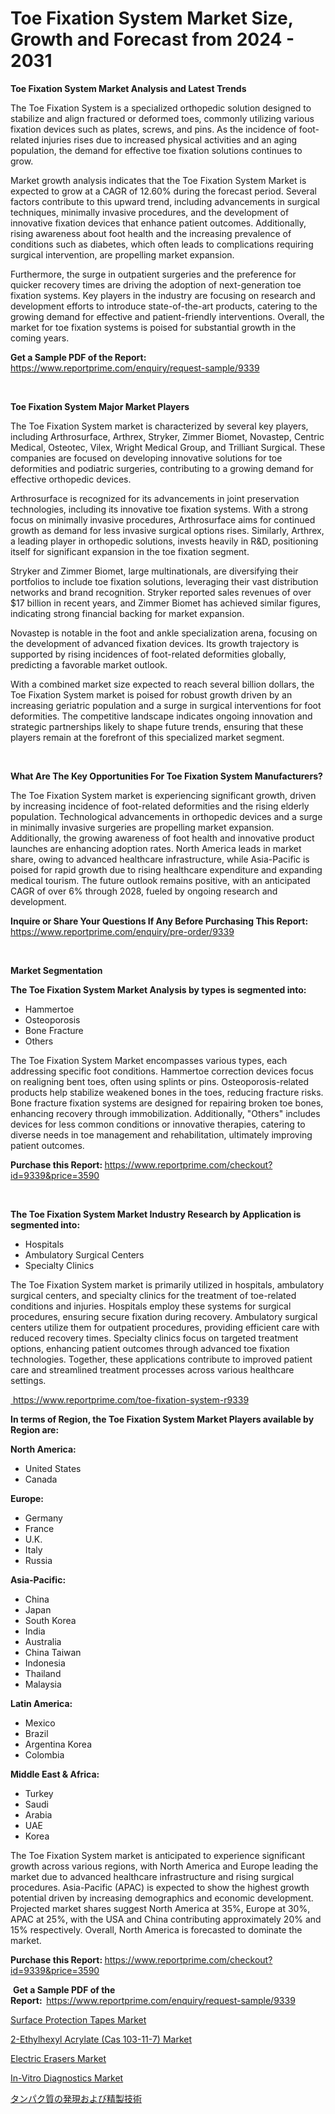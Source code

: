 <p><h1>Toe Fixation System Market Size, Growth and Forecast from 2024 - 2031</h1></p><p><strong>Toe Fixation System Market Analysis and Latest Trends</strong></p>
<p><p>The Toe Fixation System is a specialized orthopedic solution designed to stabilize and align fractured or deformed toes, commonly utilizing various fixation devices such as plates, screws, and pins. As the incidence of foot-related injuries rises due to increased physical activities and an aging population, the demand for effective toe fixation solutions continues to grow.</p><p>Market growth analysis indicates that the Toe Fixation System Market is expected to grow at a CAGR of 12.60% during the forecast period. Several factors contribute to this upward trend, including advancements in surgical techniques, minimally invasive procedures, and the development of innovative fixation devices that enhance patient outcomes. Additionally, rising awareness about foot health and the increasing prevalence of conditions such as diabetes, which often leads to complications requiring surgical intervention, are propelling market expansion.</p><p>Furthermore, the surge in outpatient surgeries and the preference for quicker recovery times are driving the adoption of next-generation toe fixation systems. Key players in the industry are focusing on research and development efforts to introduce state-of-the-art products, catering to the growing demand for effective and patient-friendly interventions. Overall, the market for toe fixation systems is poised for substantial growth in the coming years.</p></p>
<p><strong>Get a Sample PDF of the Report:&nbsp;</strong> <a href="https://www.reportprime.com/enquiry/request-sample/9339">https://www.reportprime.com/enquiry/request-sample/9339</a></p>
<p>&nbsp;</p>
<p><strong>Toe Fixation System Major Market Players</strong></p>
<p><p>The Toe Fixation System market is characterized by several key players, including Arthrosurface, Arthrex, Stryker, Zimmer Biomet, Novastep, Centric Medical, Osteotec, Vilex, Wright Medical Group, and Trilliant Surgical. These companies are focused on developing innovative solutions for toe deformities and podiatric surgeries, contributing to a growing demand for effective orthopedic devices.</p><p>Arthrosurface is recognized for its advancements in joint preservation technologies, including its innovative toe fixation systems. With a strong focus on minimally invasive procedures, Arthrosurface aims for continued growth as demand for less invasive surgical options rises. Similarly, Arthrex, a leading player in orthopedic solutions, invests heavily in R&D, positioning itself for significant expansion in the toe fixation segment.</p><p>Stryker and Zimmer Biomet, large multinationals, are diversifying their portfolios to include toe fixation solutions, leveraging their vast distribution networks and brand recognition. Stryker reported sales revenues of over $17 billion in recent years, and Zimmer Biomet has achieved similar figures, indicating strong financial backing for market expansion.</p><p>Novastep is notable in the foot and ankle specialization arena, focusing on the development of advanced fixation devices. Its growth trajectory is supported by rising incidences of foot-related deformities globally, predicting a favorable market outlook.</p><p>With a combined market size expected to reach several billion dollars, the Toe Fixation System market is poised for robust growth driven by an increasing geriatric population and a surge in surgical interventions for foot deformities. The competitive landscape indicates ongoing innovation and strategic partnerships likely to shape future trends, ensuring that these players remain at the forefront of this specialized market segment.</p></p>
<p>&nbsp;</p>
<p><strong>What Are The Key Opportunities For Toe Fixation System Manufacturers?</strong></p>
<p><p>The Toe Fixation System market is experiencing significant growth, driven by increasing incidence of foot-related deformities and the rising elderly population. Technological advancements in orthopedic devices and a surge in minimally invasive surgeries are propelling market expansion. Additionally, the growing awareness of foot health and innovative product launches are enhancing adoption rates. North America leads in market share, owing to advanced healthcare infrastructure, while Asia-Pacific is poised for rapid growth due to rising healthcare expenditure and expanding medical tourism. The future outlook remains positive, with an anticipated CAGR of over 6% through 2028, fueled by ongoing research and development.</p></p>
<p><strong>Inquire or Share Your Questions If Any Before Purchasing This Report:</strong> <a href="https://www.reportprime.com/enquiry/pre-order/9339">https://www.reportprime.com/enquiry/pre-order/9339</a></p>
<p>&nbsp;</p>
<p><strong>Market Segmentation</strong></p>
<p><strong>The Toe Fixation System Market Analysis by types is segmented into:</strong></p>
<p><ul><li>Hammertoe</li><li>Osteoporosis</li><li>Bone Fracture</li><li>Others</li></ul></p>
<p><p>The Toe Fixation System Market encompasses various types, each addressing specific foot conditions. Hammertoe correction devices focus on realigning bent toes, often using splints or pins. Osteoporosis-related products help stabilize weakened bones in the toes, reducing fracture risks. Bone fracture fixation systems are designed for repairing broken toe bones, enhancing recovery through immobilization. Additionally, "Others" includes devices for less common conditions or innovative therapies, catering to diverse needs in toe management and rehabilitation, ultimately improving patient outcomes.</p></p>
<p><strong>Purchase this Report:&nbsp;</strong><a href="https://www.reportprime.com/checkout?id=9339&price=3590">https://www.reportprime.com/checkout?id=9339&price=3590</a></p>
<p>&nbsp;</p>
<p><strong>The Toe Fixation System Market Industry Research by Application is segmented into:</strong></p>
<p><ul><li>Hospitals</li><li>Ambulatory Surgical Centers</li><li>Specialty Clinics</li></ul></p>
<p><p>The Toe Fixation System market is primarily utilized in hospitals, ambulatory surgical centers, and specialty clinics for the treatment of toe-related conditions and injuries. Hospitals employ these systems for surgical procedures, ensuring secure fixation during recovery. Ambulatory surgical centers utilize them for outpatient procedures, providing efficient care with reduced recovery times. Specialty clinics focus on targeted treatment options, enhancing patient outcomes through advanced toe fixation technologies. Together, these applications contribute to improved patient care and streamlined treatment processes across various healthcare settings.</p></p>
<p><a href="https://www.reportprime.com/toe-fixation-system-r9339">&nbsp;https://www.reportprime.com/toe-fixation-system-r9339</a></p>
<p><strong>In terms of Region, the Toe Fixation System Market Players available by Region are:</strong></p>
<p>
    <p> <strong> North America: </strong>
        <ul>
            <li>United States</li>
            <li>Canada</li>
        </ul>
        </p> 
    <p> <strong> Europe: </strong>
        <ul>
            <li>Germany</li>
            <li>France</li>
            <li>U.K.</li>
            <li>Italy</li>
            <li>Russia</li>
        </ul>
        </p> 
    <p> <strong> Asia-Pacific: </strong>
        <ul>
            <li>China</li>
            <li>Japan</li>
            <li>South Korea</li>
            <li>India</li>
            <li>Australia</li>
            <li>China Taiwan</li>
            <li>Indonesia</li>
            <li>Thailand</li>
            <li>Malaysia</li>
        </ul>
        </p> 
    <p> <strong> Latin America: </strong>
        <ul>
            <li>Mexico</li>
            <li>Brazil</li>
            <li>Argentina Korea</li>
            <li>Colombia</li>
        </ul>
        </p> 
    <p> <strong> Middle East & Africa: </strong>
        <ul>
            <li>Turkey</li>
            <li>Saudi</li>
            <li>Arabia</li>
            <li>UAE</li>
            <li>Korea</li>
        </ul>
    </p>
    </p>
<p><p>The Toe Fixation System market is anticipated to experience significant growth across various regions, with North America and Europe leading the market due to advanced healthcare infrastructure and rising surgical procedures. Asia-Pacific (APAC) is expected to show the highest growth potential driven by increasing demographics and economic development. Projected market shares suggest North America at 35%, Europe at 30%, APAC at 25%, with the USA and China contributing approximately 20% and 15% respectively. Overall, North America is forecasted to dominate the market.</p></p>
<p><strong>Purchase this Report: </strong><a href="https://www.reportprime.com/checkout?id=9339&price=3590">https://www.reportprime.com/checkout?id=9339&price=3590</a></p>
<p>&nbsp;<strong>Get a Sample PDF of the Report:&nbsp;&nbsp;</strong><a href="https://www.reportprime.com/enquiry/request-sample/9339">https://www.reportprime.com/enquiry/request-sample/9339</a></p>
<p><strong></strong></p>
<p><p><a href="https://medium.com/@rosslarkin1962/the-surface-protection-tapes-market-decisions-are-mostly-driven-by-resource-optimization-and-5a74655d4b57">Surface Protection Tapes Market</a></p><p><a href="https://issuu.com/reportprime-2/docs/2-ethylhexyl-acrylate-cas-103-11-7-_35044d21a5a1da">2-Ethylhexyl Acrylate (Cas 103-11-7) Market</a></p><p><a href="https://www.linkedin.com/pulse/global-electric-erasers-market-trends-forecasts-strategic-analysis-i5sgf?trackingId=9cgvHjSjRQ%2BMZBR3QFJLBA%3D%3D">Electric Erasers Market</a></p><p><a href="https://medium.com/@rosslarkin1962/the-global-in-vitro-diagnostics-market-is-at-the-forefront-of-innovation-driving-rapid-industry-9b881d2fe690?postPublishedType=initial">In-Vitro Diagnostics Market</a></p><p><a href="https://medium.com/@gregoriookeefe2023/protein-expression-and-purification-technology-market-%E3%81%AF-%E3%82%B3%E3%82%B9%E3%83%88%E7%AE%A1%E7%90%86%E3%81%A8%E5%8A%B9%E7%8E%87%E5%90%91%E4%B8%8A%E3%82%92%E5%84%AA%E5%85%88%E3%81%97%E3%81%BE%E3%81%99-7f42628b9aca">タンパク質の発現および精製技術</a></p></p>